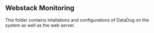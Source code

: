 ## Webstack Monitoring

This folder contains intallations and configurations of DataDog on the system as well as the web server.

